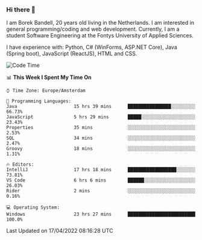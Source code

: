 ### Hi there 👋

I am Borek Bandell, 20 years old living in the Netherlands. I am interested in general programming/coding and web development. Currently, I am a student Software Engineering at the Fontys University of Applied Sciences.

I have experience with: Python, C# (WinForms, ASP.NET Core), Java (Spring boot), JavaScript (ReactJS), HTML and CSS.

<!--START_SECTION:waka-->
![Code Time](http://img.shields.io/badge/Code%20Time-89%20hrs%2011%20mins-blue)

📊 **This Week I Spent My Time On** 

```text
⌚︎ Time Zone: Europe/Amsterdam

💬 Programming Languages: 
Java                     15 hrs 39 mins      ████████████████░░░░░░░░░   66.73% 
JavaScript               5 hrs 29 mins       █████░░░░░░░░░░░░░░░░░░░░   23.43% 
Properties               35 mins             ░░░░░░░░░░░░░░░░░░░░░░░░░   2.53% 
SQL                      34 mins             ░░░░░░░░░░░░░░░░░░░░░░░░░   2.47% 
Groovy                   18 mins             ░░░░░░░░░░░░░░░░░░░░░░░░░   1.31%

🔥 Editors: 
IntelliJ                 17 hrs 18 mins      ██████████████████░░░░░░░   73.81% 
VS Code                  6 hrs 6 mins        ██████░░░░░░░░░░░░░░░░░░░   26.03% 
Rider                    2 mins              ░░░░░░░░░░░░░░░░░░░░░░░░░   0.16%

💻 Operating System: 
Windows                  23 hrs 27 mins      █████████████████████████   100.0%

```


 Last Updated on 17/04/2022 08:16:28 UTC
<!--END_SECTION:waka-->

<!--**tcBorek2002/tcBorek2002** is a ✨ _special_ ✨ repository because its `README.md` (this file) appears on your GitHub profile.

Here are some ideas to get you started:

- 🔭 I’m currently working on ...
- 🌱 I’m currently learning ...
- 👯 I’m looking to collaborate on ...
- 🤔 I’m looking for help with ...
- 💬 Ask me about ...
- 📫 How to reach me: ...
- 😄 Pronouns: ...
- ⚡ Fun fact: ...
-->
